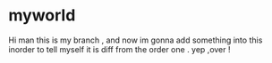# myworld
Hi man
  this is my branch , and now im gonna add something into this inorder to tell myself it is diff from the order one .
  yep ,over !
